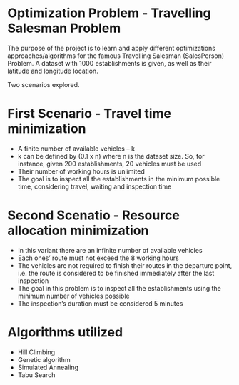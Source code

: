 # Optimization Problem - Travelling Salesman Problem 
The purpose of the project is to learn and apply different optimizations approaches/algorithms for the famous Travelling Salesman (SalesPerson) Problem.
A dataset with 1000 establishments is given, as well as their latitude and longitude location. 

Two scenarios explored.

# First Scenario - Travel time minimization

* A finite number of available vehicles – k
* k can be defined by (0.1 x n) where n is the dataset size. So, for instance, given 200 establishments, 20 vehicles must be used
* Their number of working hours is unlimited
* The goal is to inspect all the establishments in the minimum possible time, considering travel, waiting and inspection time

# Second Scenatio - Resource allocation minimization

* In this variant there are an infinite number of available vehicles 
* Each ones’ route must not exceed the 8 working hours 
* The vehicles are not required to finish their routes in the departure point, i.e. the route is considered to be finished immediately after the last inspection
* The goal in this problem is to inspect all the establishments using the minimum number of vehicles possible
* The inspection’s duration must be considered 5 minutes 

# Algorithms utilized

* Hill Climbing
* Genetic algorithm
* Simulated Annealing
* Tabu Search
